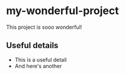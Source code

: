 # my-wonderful-project
This project is sooo wonderful!

## Useful details

- This is a useful detail
- And here's another
